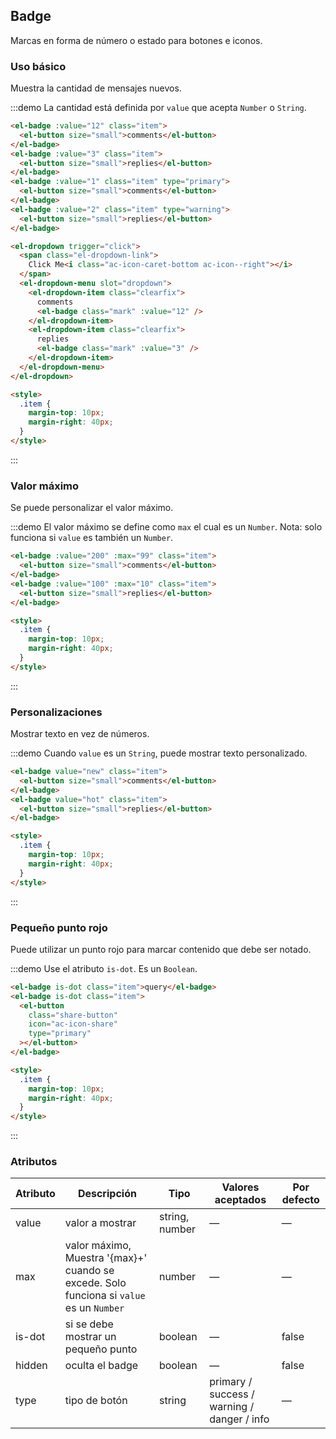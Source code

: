 ## Badge

Marcas en forma de número o estado para botones e iconos.

### Uso básico

Muestra la cantidad de mensajes nuevos.

:::demo La cantidad está definida por `value` que acepta `Number` o `String`.

```html
<el-badge :value="12" class="item">
  <el-button size="small">comments</el-button>
</el-badge>
<el-badge :value="3" class="item">
  <el-button size="small">replies</el-button>
</el-badge>
<el-badge :value="1" class="item" type="primary">
  <el-button size="small">comments</el-button>
</el-badge>
<el-badge :value="2" class="item" type="warning">
  <el-button size="small">replies</el-button>
</el-badge>

<el-dropdown trigger="click">
  <span class="el-dropdown-link">
    Click Me<i class="ac-icon-caret-bottom ac-icon--right"></i>
  </span>
  <el-dropdown-menu slot="dropdown">
    <el-dropdown-item class="clearfix">
      comments
      <el-badge class="mark" :value="12" />
    </el-dropdown-item>
    <el-dropdown-item class="clearfix">
      replies
      <el-badge class="mark" :value="3" />
    </el-dropdown-item>
  </el-dropdown-menu>
</el-dropdown>

<style>
  .item {
    margin-top: 10px;
    margin-right: 40px;
  }
</style>
```

:::

### Valor máximo

Se puede personalizar el valor máximo.

:::demo El valor máximo se define como `max` el cual es un `Number`. Nota: solo funciona si `value` es también un `Number`.

```html
<el-badge :value="200" :max="99" class="item">
  <el-button size="small">comments</el-button>
</el-badge>
<el-badge :value="100" :max="10" class="item">
  <el-button size="small">replies</el-button>
</el-badge>

<style>
  .item {
    margin-top: 10px;
    margin-right: 40px;
  }
</style>
```

:::

### Personalizaciones

Mostrar texto en vez de números.

:::demo Cuando `value` es un `String`, puede mostrar texto personalizado.

```html
<el-badge value="new" class="item">
  <el-button size="small">comments</el-button>
</el-badge>
<el-badge value="hot" class="item">
  <el-button size="small">replies</el-button>
</el-badge>

<style>
  .item {
    margin-top: 10px;
    margin-right: 40px;
  }
</style>
```

:::

### Pequeño punto rojo

Puede utilizar un punto rojo para marcar contenido que debe ser notado.

:::demo Use el atributo `is-dot`. Es un `Boolean`.

```html
<el-badge is-dot class="item">query</el-badge>
<el-badge is-dot class="item">
  <el-button
    class="share-button"
    icon="ac-icon-share"
    type="primary"
  ></el-button>
</el-badge>

<style>
  .item {
    margin-top: 10px;
    margin-right: 40px;
  }
</style>
```

:::

### Atributos

| Atributo | Descripción                                                                              | Tipo           | Valores aceptados                           | Por defecto |
| -------- | ---------------------------------------------------------------------------------------- | -------------- | ------------------------------------------- | ----------- |
| value    | valor a mostrar                                                                          | string, number | —                                           | —           |
| max      | valor máximo, Muestra '{max}+' cuando se excede. Solo funciona si `value` es un `Number` | number         | —                                           | —           |
| is-dot   | si se debe mostrar un pequeño punto                                                      | boolean        | —                                           | false       |
| hidden   | oculta el badge                                                                          | boolean        | —                                           | false       |
| type     | tipo de botón                                                                            | string         | primary / success / warning / danger / info | —           |
